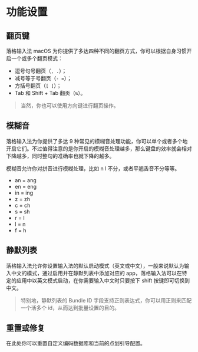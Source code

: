 # 功能设置

## 翻页键

落格输入法 macOS 为你提供了多达四种不同的翻页方式，你可以根据自身习惯开启一个或多个翻页模式：

- 逗号句号翻页（`, .`）；
- 减号等于号翻页（`- =`）；
- 方括号翻页（`[ ]`）；
- Tab 和 Shift + Tab 翻页（`↹`）。

> 当然，你也可以使用方向键进行翻页操作。

## 模糊音

落格输入法为你提供了多达 9 种常见的模糊音处理功能，你可以单个或者多个地开启它们。不过值得注意的是你开启的模糊音处理越多，那么键盘的效率就会相对下降越多，同时整句的准确率也就下降的越多。

模糊音允许你对拼音进行模糊处理，比如 n l 不分，或者平翘舌音不分等等。

- an = ang
- en = eng
- in = ing
- z = zh
- c = ch
- s = sh
- r = l
- l = n
- f = h

## 静默列表

落格输入法允许你设置输入法的默认启动模式（英文或中文），一般来说默认为输入中文的模式，通过启用并在静默列表中添加对应的 app，落格输入法可以在特定的应用中以英文模式启动，在你需要输入中文时只要按下 shift 按键即可切换到中文。

> 特别地，静默列表的  Bundle ID 字段支持正则表达式，你可以用正则来匹配一个活多个 id，从而达到批量设置的目的。

## 重置或修复

在此处你可以重置自定义编码数据库和当前的点划引导配置。